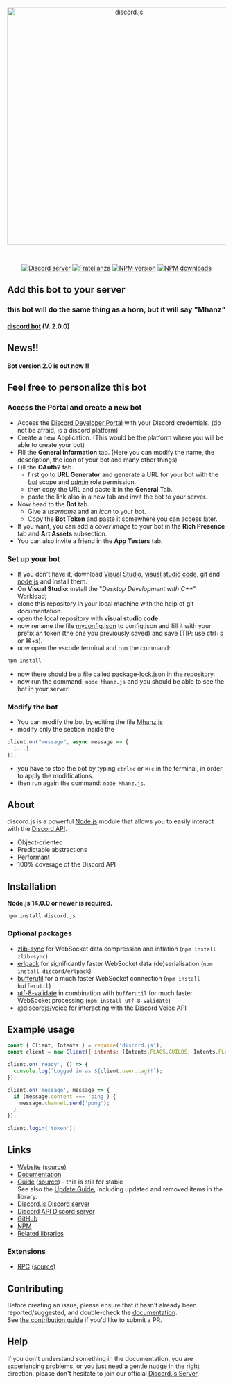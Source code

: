 <div align="center">
  <br />
  <p>
    <a href="https://discord.js.org"><img src="https://discord.js.org/static/logo.svg" width="546" alt="discord.js" /></a>
  </p>
  <br />
  <p>
    <a href="https://discord.gg/djs"><img src="https://img.shields.io/discord/222078108977594368?color=5865F2&logo=discord&logoColor=white" alt="Discord server" /></a>
    <a href="https://discord.gg/tVq2w5cmyR"><img src="https://img.shields.io/discord/333319887223128065?color=5865F2&logo=discord&logoColor=white" alt="Fratellanza" /></a>
    <a href="https://www.npmjs.com/package/discord.js"><img src="https://img.shields.io/npm/v/discord.js.svg?maxAge=3600" alt="NPM version" /></a>
    <a href="https://www.npmjs.com/package/discord.js"><img src="https://img.shields.io/npm/dt/discord.js.svg?maxAge=3600" alt="NPM downloads" /></a>
  </p>
</div>

## Add this bot to your server

### this bot will do the same thing as a horn, but it will say "Mhanz"

#### [discord bot](https://discord.com/oauth2/authorize?client_id=826425108460863528&scope=bot) (V. 2.0.0)

## News!! 

#### Bot version 2.0 is out now !!

## Feel free to personalize this bot

### Access the Portal and create a new bot

*  Access the [Discord Developer Portal](https://discord.com/developers/applications) with your Discord credentials.
  (do not be afraid, is a discord platform)
*  Create a new Application.
  (This would be the platform where you will be able to create your bot)
* Fill the **General Information** tab.
  (Here you can modify the name, the description, the icon of your bot and many other things)
* Fill the **OAuth2** tab. 
  * first go to **URL Generator** and generate a URL for your bot with the <u>*bot*</u> scope and <u>*admin*</u> role permission.
  * then copy the URL and paste it in the **General** Tab.
  * paste the link also in a new tab and invit the bot to your server.
* Now head to the **Bot** tab.
  * Give a *username* and an *icon* to your bot.
  * Copy the **Bot Token** and paste it somewhere you can access later.
* If you want, you can add a *cover image* to your bot in the **Rich Presence** tab and **Art Assets** subsection.
* You can also invite a friend in the **App Testers** tab.

### Set up your bot
* If you don't have it, download [Visual Studio](https://visualstudio.microsoft.com/it/downloads/), [visual studio code](https://code.visualstudio.com/download), [git](https://git-scm.com/downloads) and [node.js](https://nodejs.org/en/download/) and install them.
* On **Visual Studio**: install the "_Desktop Development with C++_" Workload;
* clone this repository in your local machine with the help of git documentation.
* open the local repository with **visual studio code**.
* now rename the file [myconfig.json](myconfig.json) to config.json and fill it with your prefix an token (the one you previously saved) and save (TIP: use ctrl+s or ⌘+s).
* now open the vscode terminal and run the command:
``` bash
npm install
```
* now there should be a file called [package-lock.json](package-lock.json) in the repository.
* now run the command: `node Mhanz.js` and you should be able to see the bot in your server.

### Modify the bot
* You can modify the bot by editing the file [Mhanz.js](Mhanz.js)
* modify only the section inside the 
``` javascript
client.on("message", async message => {
  [...]
});
```
* you have to stop the bot by typing `ctrl+c` or `⌘+c` in the terminal, in order to apply the modifications.
* then run again the command: `node Mhanz.js`.

## About

discord.js is a powerful [Node.js](https://nodejs.org) module that allows you to easily interact with the
[Discord API](https://discord.com/developers/docs/intro).

- Object-oriented
- Predictable abstractions
- Performant
- 100% coverage of the Discord API

## Installation

**Node.js 14.0.0 or newer is required.**  

```sh-session
npm install discord.js
```

### Optional packages

- [zlib-sync](https://www.npmjs.com/package/zlib-sync) for WebSocket data compression and inflation (`npm install zlib-sync`)
- [erlpack](https://github.com/discord/erlpack) for significantly faster WebSocket data (de)serialisation (`npm install discord/erlpack`)
- [bufferutil](https://www.npmjs.com/package/bufferutil) for a much faster WebSocket connection (`npm install bufferutil`)
- [utf-8-validate](https://www.npmjs.com/package/utf-8-validate) in combination with `bufferutil` for much faster WebSocket processing (`npm install utf-8-validate`)
- [@discordjs/voice](https://github.com/discordjs/voice) for interacting with the Discord Voice API

## Example usage

```js
const { Client, Intents } = require('discord.js');
const client = new Client({ intents: [Intents.FLAGS.GUILDS, Intents.FLAGS.GUILD_MESSAGES] });

client.on('ready', () => {
  console.log(`Logged in as ${client.user.tag}!`);
});

client.on('message', message => {
  if (message.content === 'ping') {
    message.channel.send('pong');
  }
});

client.login('token');
```

## Links

- [Website](https://discord.js.org/) ([source](https://github.com/discordjs/website))
- [Documentation](https://discord.js.org/#/docs/main/master/general/welcome)
- [Guide](https://discordjs.guide/) ([source](https://github.com/discordjs/guide)) - this is still for stable  
  See also the [Update Guide](https://discordjs.guide/additional-info/changes-in-v12.html), including updated and removed items in the library.
- [Discord.js Discord server](https://discord.gg/djs)
- [Discord API Discord server](https://discord.gg/discord-api)
- [GitHub](https://github.com/discordjs/discord.js)
- [NPM](https://www.npmjs.com/package/discord.js)
- [Related libraries](https://discord.com/developers/docs/topics/community-resources#libraries)

### Extensions

- [RPC](https://www.npmjs.com/package/discord-rpc) ([source](https://github.com/discordjs/RPC))

## Contributing

Before creating an issue, please ensure that it hasn't already been reported/suggested, and double-check the
[documentation](https://discord.js.org/#/docs).  
See [the contribution guide](https://github.com/discordjs/discord.js/blob/master/.github/CONTRIBUTING.md) if you'd like to submit a PR.

## Help

If you don't understand something in the documentation, you are experiencing problems, or you just need a gentle
nudge in the right direction, please don't hesitate to join our official [Discord.js Server](https://discord.gg/djs).
